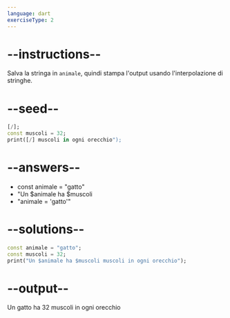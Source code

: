 ```yaml
---
language: dart
exerciseType: 2
---
```


# --instructions--

Salva la stringa in `animale`, quindi stampa l'output usando l'interpolazione di stringhe.

# --seed--

```dart
[/];
const muscoli = 32;
print([/] muscoli in ogni orecchio");
```

# --answers--

- const animale = "gatto"
- "Un $animale ha $muscoli
- "animale = 'gatto'"

# --solutions--

```dart
const animale = "gatto";
const muscoli = 32;
print("Un $animale ha $muscoli muscoli in ogni orecchio");
```

# --output--

Un gatto ha 32 muscoli in ogni orecchio
